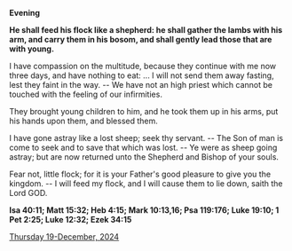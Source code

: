 **Evening**

**He shall feed his flock like a shepherd: he shall gather the lambs with his arm, and carry them in his bosom, and shall gently lead those that are with young.**
 
I have compassion on the multitude, because they continue with me now three days, and have nothing to eat: ... I will not send them away fasting, lest they faint in the way. -- We have not an high priest which cannot be touched with the feeling of our infirmities.
 
They brought young children to him, and he took them up in his arms, put his hands upon them, and blessed them.
 
I have gone astray like a lost sheep; seek thy servant. -- The Son of man is come to seek and to save that which was lost. -- Ye were as sheep going astray; but are now returned unto the Shepherd and Bishop of your souls.
 
Fear not, little flock; for it is your Father's good pleasure to give you the kingdom. -- I will feed my flock, and I will cause them to lie down, saith the Lord GOD.  

**Isa 40:11; Matt 15:32; Heb 4:15; Mark 10:13,16; Psa 119:176; Luke 19:10; 1 Pet 2:25; Luke 12:32; Ezek 34:15**

[Thursday 19-December, 2024](https://t.me/daily_light)
